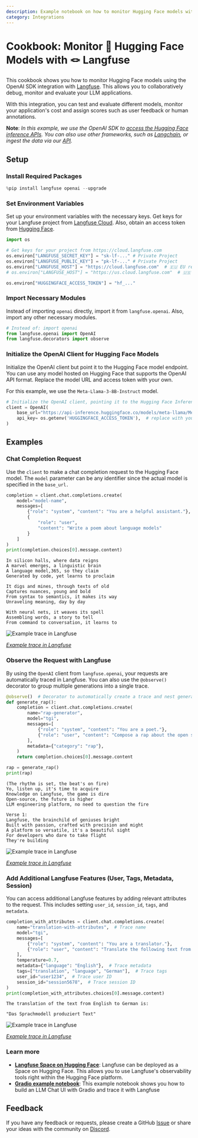 ```yaml
---
description: Example notebook on how to monitor Hugging Face models with Langfuse using the OpenAI SDK
category: Integrations
---
```


# Cookbook: Monitor 🤗 Hugging Face Models with 🪢 Langfuse

This cookbook shows you how to monitor Hugging Face models using the OpenAI SDK integration with [Langfuse](https://langfuse.com). This allows you to collaboratively debug, monitor and evaluate your LLM applications.

With this integration, you can test and evaluate different models, monitor your application's cost and assign scores such as user feedback or human annotations.

**Note**: *In this example, we use the OpenAI SDK to [access the Hugging Face inference APIs](https://huggingface.co/blog/tgi-messages-api). You can also use other frameworks, such as [Langchain](https://langfuse.com/docs/integrations/langchain/tracing), or ingest the data via our [API](https://api.reference.langfuse.com/).*

## Setup

### Install Required Packages


```python
%pip install langfuse openai --upgrade
```

### Set Environment Variables

Set up your environment variables with the necessary keys. Get keys for your Langfuse project from [Langfuse Cloud](https://cloud.langfuse.com). Also, obtain an access token from [Hugging Face](https://huggingface.co/settings/tokens).



```python
import os

# Get keys for your project from https://cloud.langfuse.com
os.environ["LANGFUSE_SECRET_KEY"] = "sk-lf-..." # Private Project
os.environ["LANGFUSE_PUBLIC_KEY"] = "pk-lf-..." # Private Project
os.environ["LANGFUSE_HOST"] = "https://cloud.langfuse.com"  # 🇪🇺 EU region
# os.environ["LANGFUSE_HOST"] = "https://us.cloud.langfuse.com"  # 🇺🇸 US region

os.environ["HUGGINGFACE_ACCESS_TOKEN"] = "hf_..."
```

### Import Necessary Modules

Instead of importing `openai` directly, import it from `langfuse.openai`. Also, import any other necessary modules.


```python
# Instead of: import openai
from langfuse.openai import OpenAI
from langfuse.decorators import observe
```

### Initialize the OpenAI Client for Hugging Face Models

Initialize the OpenAI client but point it to the Hugging Face model endpoint. You can use any model hosted on Hugging Face that supports the OpenAI API format. Replace the model URL and access token with your own.

For this example, we use the `Meta-Llama-3-8B-Instruct` model.


```python
# Initialize the OpenAI client, pointing it to the Hugging Face Inference API
client = OpenAI(
    base_url="https://api-inference.huggingface.co/models/meta-llama/Meta-Llama-3-8B-Instruct" + "/v1/",  # replace with your endpoint url
    api_key= os.getenv('HUGGINGFACE_ACCESS_TOKEN'),  # replace with your token
)
```

## Examples

### Chat Completion Request

Use the `client` to make a chat completion request to the Hugging Face model. The `model` parameter can be any identifier since the actual model is specified in the `base_url.`


```python
completion = client.chat.completions.create(
    model="model-name",
    messages=[
        {"role": "system", "content": "You are a helpful assistant."},
        {
            "role": "user",
            "content": "Write a poem about language models"
        }
    ]
)
print(completion.choices[0].message.content)
```

    In silicon halls, where data reigns
    A marvel emerges, a linguistic brain
    A language model,365, so they claim
    Generated by code, yet learns to proclaim
    
    It digs and mines, through texts of old
    Captures nuances, young and bold
    From syntax to semantics, it makes its way
    Unraveling meaning, day by day
    
    With neural nets, it weaves its spell
    Assembling words, a story to tell
    From command to conversation, it learns to


![Example trace in Langfuse](https://langfuse.com/images/cookbook/huggingface/huggingface-cookbook-trace-poem.png)

*[Example trace in Langfuse](https://cloud.langfuse.com/project/cloramnkj0002jz088vzn1ja4/traces/0c205096-fbd9-48b9-afa3-5837483488d8?timestamp=2025-01-09T15%3A03%3A08.365Z)*

### Observe the Request with Langfuse

By using the `OpenAI` client from `langfuse.openai`, your requests are automatically traced in Langfuse. You can also use the `@observe()` decorator to group multiple generations into a single trace.


```python
@observe()  # Decorator to automatically create a trace and nest generations
def generate_rap():
    completion = client.chat.completions.create(
        name="rap-generator",
        model="tgi",
        messages=[
            {"role": "system", "content": "You are a poet."},
            {"role": "user", "content": "Compose a rap about the open source LLM engineering platform Langfuse."}
        ],
        metadata={"category": "rap"},
    )
    return completion.choices[0].message.content

rap = generate_rap()
print(rap)
```

    (The rhythm is set, the beat's on fire)
    Yo, listen up, it's time to acquire
    Knowledge on Langfuse, the game is dire
    Open-source, the future is higher
    LLM engineering platform, no need to question the fire
    
    Verse 1:
    Langfuse, the brainchild of geniuses bright
    Built with passion, crafted with precision and might
    A platform so versatile, it's a beautiful sight
    For developers who dare to take flight
    They're building


![Example trace in Langfuse](https://langfuse.com/images/cookbook/huggingface/huggingface-cookbook-trace-rap.png)

*[Example trace in Langfuse](https://cloud.langfuse.com/project/cloramnkj0002jz088vzn1ja4/traces/8c432652-ee56-4985-83aa-9e95945ca481?timestamp=2025-01-09T15%3A00%3A22.904Z)*

### Add Additional Langfuse Features (User, Tags, Metadata, Session)

You can access additional Langfuse features by adding relevant attributes to the request. This includes setting `user_id`, `session_id`, `tags`, and `metadata`.


```python
completion_with_attributes = client.chat.completions.create(
    name="translation-with-attributes",  # Trace name
    model="tgi",
    messages=[
        {"role": "system", "content": "You are a translator."},
        {"role": "user", "content": "Translate the following text from English to German: 'The Language model produces text'"}
    ],
    temperature=0.7,
    metadata={"language": "English"},  # Trace metadata
    tags=["translation", "language", "German"],  # Trace tags
    user_id="user1234",  # Trace user ID
    session_id="session5678",  # Trace session ID
)
print(completion_with_attributes.choices[0].message.content)
```

    The translation of the text from English to German is:
    
    "Das Sprachmodell produziert Text"


![Example trace in Langfuse](https://langfuse.com/images/cookbook/huggingface/huggingface-cookbook-trace-translation.png)

*[Example trace in Langfuse](https://cloud.langfuse.com/project/cloramnkj0002jz088vzn1ja4/traces/54ad697e-8b4c-45eb-b20a-233d236a813e?timestamp=2025-01-09T15%3A10%3A44.987Z)*

### Learn more

- **[Langfuse Space on Hugging Face](https://huggingface.co/spaces/langfuse/langfuse-template-space)**: Langfuse can be deployed as a Space on Hugging Face. This allows you to use Langfuse's observability tools right within the Hugging Face platform. 
- **[Gradio example notebook](https://langfuse.com/docs/integrations/other/gradio)**: This example notebook shows you how to build an LLM Chat UI with Gradio and trace it with Langfuse

## Feedback

If you have any feedback or requests, please create a GitHub [Issue](https://langfuse.com/issue) or share your ideas with the community on [Discord](https://langfuse.com/discord).


